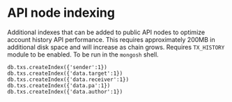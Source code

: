 # API node indexing

Additional indexes that can be added to public API nodes to optimize account history API performance. This requires approximately 200MB in additional disk space and will increase as chain grows. Requires `TX_HISTORY` module to be enabled. To be run in the `mongosh` shell.

```
db.txs.createIndex({'sender':1})
db.txs.createIndex({'data.target':1})
db.txs.createIndex({'data.receiver':1})
db.txs.createIndex({'data.pa':1})
db.txs.createIndex({'data.author':1})
```

